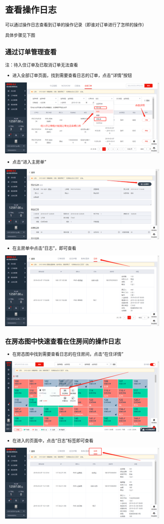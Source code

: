 # 查看操作日志

可以通过操作日志查看到订单的操作记录（即谁对订单进行了怎样的操作）

具体步骤见下图

## 通过订单管理查看

注：待入住订单及已取消订单无法查看

* 进入全部订单页面，找到需要查看日志的订单，点击“详情”按钮

![](../.gitbook/assets/image%20%28338%29.png)

* 点击“进入主房单”

![](../.gitbook/assets/image%20%28627%29.png)

* 在主房单中点击“日志”，即可查看

![](../.gitbook/assets/image%20%2840%29.png)

## 在房态图中快速查看在住房间的操作日志

* 在房态图中找到需要查看日志的在住房间，点击“在住详情”

![](../.gitbook/assets/image%20%28619%29.png)

* 在进入的页面中，点击“日志”标签即可查看

![](../.gitbook/assets/image%20%28364%29.png)


